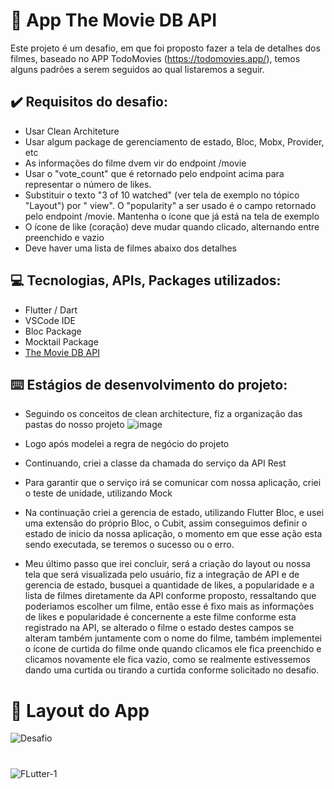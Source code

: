 # :movie_camera: App The Movie DB API

Este projeto é um desafio, em que foi proposto fazer a tela de detalhes dos filmes, baseado no APP TodoMovies (https://todomovies.app/), temos alguns padrões a serem seguidos ao qual listaremos a seguir.

## :heavy_check_mark: Requisitos do desafio:

* Usar Clean Architeture
* Usar algum package de gerenciamento de estado, Bloc, Mobx, Provider, etc
* As informações do filme dvem vir do endpoint /movie
* Usar o "vote_count" que é retornado pelo endpoint acima para representar o número de likes.
* Substituir o texto "3 of 10 watched" (ver tela de exemplo no tópico "Layout") por "<popularity>
view". O "popularity" a ser usado é o campo retornado pelo endpoint /movie. Mantenha o ícone
que já está na tela de exemplo
* O ícone de like (coração) deve mudar quando clicado, alternando entre preenchido e vazio
* Deve haver uma lista de filmes abaixo dos detalhes
  
## :computer: Tecnologias, APIs, Packages utilizados:
  
  * Flutter / Dart
  * VSCode IDE
  * Bloc Package
  * Mocktail Package
  * [The Movie DB API](https://developers.themoviedb.org/3/getting-started/introduction)
  
## :keyboard: Estágios de desenvolvimento do projeto:

  - Seguindo os conceitos de clean architecture, fiz a organização das pastas do nosso projeto 
![image](https://user-images.githubusercontent.com/41458938/161303562-c58a00e5-dbc2-4424-b8dd-abdd740ec3d8.png)

  - Logo após modelei a regra de negócio do projeto
  
  - Continuando, criei a classe da chamada do serviço da API Rest
  
  - Para garantir que o serviço irá se comunicar com nossa aplicação, criei o teste de unidade, utilizando Mock
  
  - Na continuação criei a gerencia de estado, utilizando Flutter Bloc, e usei uma extensão do próprio Bloc, o Cubit, assim conseguimos definir o estado de inicio da nossa aplicação, o momento em que esse ação esta sendo executada, se teremos o sucesso ou o erro.
  
  - Meu último passo que irei concluir, será a criação do layout ou nossa tela que será visualizada pelo usuário, fiz a integração de API e de gerencia de estado, busquei a quantidade de likes, a popularidade e a lista de filmes diretamente da API conforme proposto, ressaltando que poderiamos escolher um filme, então esse é fixo mais as informações de likes e popularidade é concernente a este filme conforme esta registrado na API, se alterado o filme o estado destes campos se alteram também juntamente com o nome do filme, também implementei o ícone de curtida do filme onde quando clicamos ele fica preenchido e clicamos novamente ele fica vazio, como se realmente estivessemos dando uma curtida ou tirando a curtida conforme solicitado no desafio.

  # :iphone: Layout do App

   ![Desafio](https://user-images.githubusercontent.com/41458938/161363969-99394eec-7e0c-4535-9883-b8c73cdcf780.gif)
  
  #
  
  ![FLutter-1](https://user-images.githubusercontent.com/41458938/161364495-d0dbe155-75f3-4a03-a58f-307d9212b8aa.png)


  



